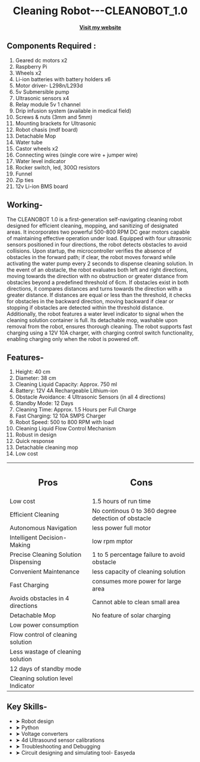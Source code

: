 <div align="center">
  <h1>Cleaning Robot---CLEANOBOT_1.0</h1>
  <a href="https://sites.google.com/view/rhythmshah/cleanobot-1-0"><b>Visit my website</b></a>
</div>


## **Components Required :**

1. Geared dc motors x2
2. Raspberry Pi
3. Wheels x2
4. Li-ion batteries with battery holders x6
5. Motor driver- L298n/L293d
6. 5v Submersible pump
7. Ultrasonic sensors x4
8. Relay module 5v 1 channel
9. Drip infusion system (available in medical field)
10. Screws & nuts (3mm and 5mm)
11. Mounting brackets for Ultrasonic
12. Robot chasis (mdf board)
13. Detachable Мор
14. Water tube
15. Castor wheels x2
16. Connecting wires (single core wire + jumper wire)
17. Water level indicator
18. Rocker switch, led, 300Ω resistors
19. Funnel
20. Zip ties
21. 12v Li-ion BMS board

## **Working-**

The CLEANOBOT 1.0 is a first-generation self-navigating cleaning robot designed for efficient cleaning, mopping, and sanitizing of designated areas. It incorporates two powerful 500-800 RPM DC gear motors capable of maintaining effective operation under load. Equipped with four ultrasonic sensors positioned in four directions, the robot detects obstacles to avoid collisions. Upon startup, the microcontroller verifies the absence of obstacles in the forward path; if clear, the robot moves forward while activating the water pump every 2 seconds to dispense cleaning solution. In the event of an obstacle, the robot evaluates both left and right directions, moving towards the direction with no obstruction or greater distance from obstacles beyond a predefined threshold of 6cm. If obstacles exist in both directions, it compares distances and turns towards the direction with a greater distance. If distances are equal or less than the threshold, it checks for obstacles in the backward direction, moving backward if clear or stopping if obstacles are detected within the threshold distance. Additionally, the robot features a water level indicator to signal when the cleaning solution container is full. Its detachable mop, washable upon removal from the robot, ensures thorough cleaning. The robot supports fast charging using a 12V 10A charger, with charging control switch functionality, enabling charging only when the robot is powered off. 


## **Features-**

1. Height: 40 cm
2. Diameter: 38 cm
3. Cleaning Liquid Capacity: Approx. 750 ml
4. Battery: 12V 4A Rechargeable Lithium-ion
5. Obstacle Avoidance: 4 Ultrasonic Sensors (in all 4 directions)
6. Standby Mode: 12 Days
7. Cleaning Time: Approx. 1.5 Hours per Full Charge
8. Fast Charging: 12 10A SMPS Charger
9. Robot Speed: 500 to 800 RPM with load
10. Cleaning Liquid Flow Control Mechanism
11. Robust in design
12. Quick response
13. Detachable cleaning mop
14. Low cost


<table align="center">
  <tr>
    <th><h2><b>Pros</b></h2></th>
    <th><h2><b>Cons</b></h2></th>
  </tr>
  <tr>
    <td>Low cost</td>
    <td>1.5 hours of run time</td>
  </tr>
  <tr>
    <td>Efficient Cleaning</td>
    <td>No continous 0 to 360 degree detection of obstacle</td>
  </tr>
  <tr>
    <td>Autonomous Navigation</td>
    <td>less power full motor</td>
  </tr>
  <tr>
    <td>Intelligent Decision-Making</td>
    <td>low rpm mptor</td>
  </tr>
  <tr>
    <td>Precise Cleaning Solution Dispensing</td>
    <td>1 to 5  percentage failure to avoid obstacle</td>
  </tr>
  <tr>
    <td>Convenient Maintenance</td>
    <td>less capacity of cleaning solution</td>
  </tr>
  <tr>
    <td>Fast Charging</td>
    <td>consumes more power for large area</td>
  </tr>
  <tr>
    <td>Avoids obstacles in 4 directions</td>
    <td>Cannot able to clean small area</td>
  </tr>
  <tr>
    <td>Detachable Mop</td>
    <td>No feature of solar charging</td>
  </tr>
  <tr>
    <td>Low power consumption</td>
  </tr>
   <td>Flow control of cleaning solution</td>
  </tr>
  <tr>
    <td>Less wastage of cleaning solution</td>
  </tr>
  <tr>
    <td>12 days of standby mode</td>
  </tr>
  <tr>
    <td>Cleaning solution level Indicator</td>
  </tr>
</table>


## **Key Skills-**

- ➤ Robot design
- ➤ Python
- ➤ Voltage converters
- ➤ 4d Ultrasound sensor calibrations
- ➤ Troubleshooting and Debugging
- ➤ Circuit designing and simulating tool- Easyeda









